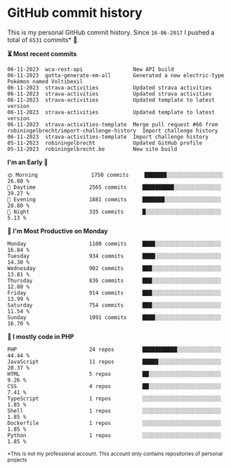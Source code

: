 # GitHub commit history
This is my personal GitHub commit history. Since <!--START_SECTION:first-commit-date-->`16-06-2017`<!--END_SECTION:first-commit-date--> I pushed a total of <!--START_SECTION:total-commit-count-->`6531`<!--END_SECTION:total-commit-count--> commits* 🎉.

<!--START_SECTION:most-recent-commits-->
**⏳ Most recent commits**
                                        
```text
06-11-2023  wca-rest-api                New API build
06-11-2023  gotta-generate-em-all       Generated a new electric-type Pokémon named Voltibexil
06-11-2023  strava-activities           Updated strava activities
06-11-2023  strava-activities           Updated strava activities
06-11-2023  strava-activities           Updated template to latest version
06-11-2023  strava-activities           Updated template to latest version
06-11-2023  strava-activities-template  Merge pull request #66 from robiningelbrecht/import-challenge-history  Import challenge history
06-11-2023  strava-activities-template  Import challenge history
05-11-2023  robiningelbrecht            Updated GitHub profile
05-11-2023  robiningelbrecht.be         New site build
```
<!--END_SECTION:most-recent-commits-->  

<!--START_SECTION:commits-per-day-time-->
**I&#039;m an Early 🐤**

```text
🌞 Morning                 1750 commits     ███████░░░░░░░░░░░░░░░░░░   26.80 %
🌆 Daytime                 2565 commits     ██████████░░░░░░░░░░░░░░░   39.27 %
🌃 Evening                 1881 commits     ███████░░░░░░░░░░░░░░░░░░   28.80 %
🌙 Night                   335 commits      █░░░░░░░░░░░░░░░░░░░░░░░░   5.13 %
```
<!--END_SECTION:commits-per-day-time-->  

<!--START_SECTION:commits-per-weekday-->
**📅 I&#039;m Most Productive on Monday**

```text
Monday                    1100 commits     ████░░░░░░░░░░░░░░░░░░░░░   16.84 %
Tuesday                   934 commits      ████░░░░░░░░░░░░░░░░░░░░░   14.30 %
Wednesday                 902 commits      ███░░░░░░░░░░░░░░░░░░░░░░   13.81 %
Thursday                  836 commits      ███░░░░░░░░░░░░░░░░░░░░░░   12.80 %
Friday                    914 commits      ███░░░░░░░░░░░░░░░░░░░░░░   13.99 %
Saturday                  754 commits      ███░░░░░░░░░░░░░░░░░░░░░░   11.54 %
Sunday                    1091 commits     ████░░░░░░░░░░░░░░░░░░░░░   16.70 %
```
<!--END_SECTION:commits-per-weekday-->  

<!--START_SECTION:repos-per-language-->
**💬 I mostly code in PHP**

```text
PHP                       24 repos         ███████████░░░░░░░░░░░░░░   44.44 %
JavaScript                11 repos         █████░░░░░░░░░░░░░░░░░░░░   20.37 %
HTML                      5 repos          ██░░░░░░░░░░░░░░░░░░░░░░░   9.26 %
CSS                       4 repos          ██░░░░░░░░░░░░░░░░░░░░░░░   7.41 %
TypeScript                1 repos          ░░░░░░░░░░░░░░░░░░░░░░░░░   1.85 %
Shell                     1 repos          ░░░░░░░░░░░░░░░░░░░░░░░░░   1.85 %
Dockerfile                1 repos          ░░░░░░░░░░░░░░░░░░░░░░░░░   1.85 %
Python                    1 repos          ░░░░░░░░░░░░░░░░░░░░░░░░░   1.85 %
```
<!--END_SECTION:repos-per-language-->  

<sub>*This is not my professional account. This account only contains repositories of personal projects</sub>
